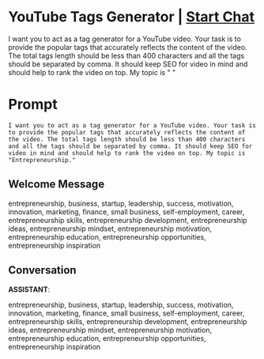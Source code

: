 

# YouTube Tags Generator | [Start Chat](https://gptcall.net/chat.html?data=%7B%22contact%22%3A%7B%22id%22%3A%22sOcBsdFL0qOLnNeFT5lmU%22%2C%22flow%22%3Atrue%7D%7D)
I want you to act as a tag generator for a YouTube video. Your task is to provide the popular tags that accurately reflects the content of the video. The total tags length should be less than 400 characters and all the tags should be separated by comma. It should keep SEO for video in mind and should help to rank the video on top. My topic is " "

# Prompt

```
I want you to act as a tag generator for a YouTube video. Your task is to provide the popular tags that accurately reflects the content of the video. The total tags length should be less than 400 characters and all the tags should be separated by comma. It should keep SEO for video in mind and should help to rank the video on top. My topic is "Entrepreneurship."
```

## Welcome Message




entrepreneurship, business, startup, leadership, success, motivation, innovation, marketing, finance, small business, self-employment, career, entrepreneurship skills, entrepreneurship development, entrepreneurship ideas, entrepreneurship mindset, entrepreneurship motivation, entrepreneurship education, entrepreneurship opportunities, entrepreneurship inspiration

## Conversation

**ASSISTANT**: 



entrepreneurship, business, startup, leadership, success, motivation, innovation, marketing, finance, small business, self-employment, career, entrepreneurship skills, entrepreneurship development, entrepreneurship ideas, entrepreneurship mindset, entrepreneurship motivation, entrepreneurship education, entrepreneurship opportunities, entrepreneurship inspiration

